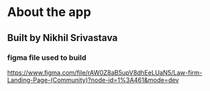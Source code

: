 # About the app
## Built by Nikhil Srivastava
### figma file used to build
https://www.figma.com/file/rAW0Z8aB5upV8dhEeLUaN5/Law-firm-Landing-Page-(Community)?node-id=1%3A461&mode=dev
